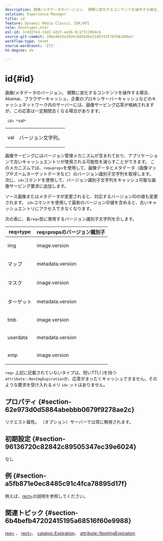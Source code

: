 ```yaml
---
description: 画像/メタデータのバージョン。 頻繁に変化するコンテンツを操作する場合、Akamai、ブラウザーキャッシュ、企業のプロキシサーバーキャッシュなどのキャッシュネットワーク内のサーバーには、画像サービング応答が格納されますが、この応答は一定期間古くなる場合があります。
solution: Experience Manager
title: id
feature: Dynamic Media Classic、SDK/API
role: Developer,User
exl-id: 3cdd27e4-14d2-42ef-aedb-9c1f7c39b4c6
source-git-commit: 206e4643e3926cb85b4be2189743578f88180be7
workflow-type: tm+mt
source-wordcount: '271'
ht-degree: 4%

---
```


# id{#id}

画像/メタデータのバージョン。 頻繁に変化するコンテンツを操作する場合、Akamai、ブラウザーキャッシュ、企業のプロキシサーバーキャッシュなどのキャッシュネットワーク内のサーバーには、画像サービング応答が格納されますが、この応答は一定期間古くなる場合があります。

` id= *`val`*`

<table id="simpletable_3A6EBDA15B004636804E1ACEF952479A"> 
 <tr class="strow"> 
  <td class="stentry"> <p> <span class="codeph"> <span class="varname"> val  </span> </span> </p> </td> 
  <td class="stentry"> <p>バージョン文字列。 </p> </td> 
 </tr> 
</table>

画像サービングにはバージョン管理メカニズムが含まれており、アプリケーションで古いキャッシュエントリが使用される可能性を減らすことができます。 このメカニズムでは、`req=props`を使用して、画像データとメタデータ（画像マップやズームターゲットデータなど）のバージョン識別子文字列を取得します。 次に、`id=`コマンドを使用して、バージョン識別子文字列をキャッシュ可能な画像サービング要求に追加します。

ソース画像またはメタデータが変更されると、対応するバージョンIDの値も変更されます。 `id=`コマンドを使用して最新のバージョンID値を含めると、古いキャッシュエントリにアクセスできなくなります。

次の表に、各`req=`型に使用するバージョン識別子文字列を示します。

<table id="table_AE39BEBE18864880BBBF1C4F16785E2D"> 
 <thead> 
  <tr> 
   <th class="entry"> <b> req=type</b> </th> 
   <th class="entry"> <b> req=propsのバージョン識別子</b> </th> 
  </tr> 
 </thead>
 <tbody> 
  <tr> 
   <td> <p> img </p> </td> 
   <td> <p> image.version </p> </td> 
  </tr> 
  <tr> 
   <td> <p> マップ </p> </td> 
   <td> <p> metadata.version </p> </td> 
  </tr> 
  <tr> 
   <td> <p> マスク </p> </td> 
   <td> <p> image.version </p> </td> 
  </tr> 
  <tr> 
   <td> <p> ターゲット </p> </td> 
   <td> <p> metadata.version </p> </td> 
  </tr> 
  <tr> 
   <td> <p> tmb </p> </td> 
   <td> <p> image.version </p> </td> 
  </tr> 
  <tr> 
   <td> <p> userdata </p> </td> 
   <td> <p> metadata.version </p> </td> 
  </tr> 
  <tr> 
   <td> <p> xmp </p> </td> 
   <td> <p> image.version </p> </td> 
  </tr> 
 </tbody> 
</table>

`req=` 上記に記載されていないタイプは、短いTTL( )を持つ `attribute::NonImgExpiration`か、応答がまったくキャッシュできません。そのような要求を受け入れるメリ `id=` ットはありません。

## プロパティ {#section-62e973d0d5884abebbb0679f9278ae2c}

リクエスト属性。 （オプション）サーバーでは常に無視されます。

## 初期設定 {#section-96136720c82842c89505347ec39e6024}

なし

## 例 {#section-a5fb871e0ec8485c91c4fca78895d17f}

例えば、[rect=](../../../../../is-api/http-ref/image-serving-api-ref/c-http-protocol-reference/c-command-reference/r-rect.md#reference-520b90d30b4c4b4692a723e4df6adaf3)の説明を参照してください。

## 関連トピック {#section-6b4befb47202415195a68516f60e9988}

[req=](../../../../../is-api/http-ref/image-serving-api-ref/c-http-protocol-reference/c-command-reference/r-req/r-req.md#reference-907cdb4a97034db7ad94695f25552e76) 、 [rect=](../../../../../is-api/http-ref/image-serving-api-ref/c-http-protocol-reference/c-command-reference/r-rect.md#reference-520b90d30b4c4b4692a723e4df6adaf3)、 [catalog::Expiration](../../../../../is-api/image-catalog/image-serving-api-ref/c-image-catalog-reference/c-image-svg-data-reference/c-image-data-reference/r-expiration-cat.md#reference-a7afd668ecbb4d2da65d86259aa6a28a)、 [attribute::NonImgExpiration](../../../../../is-api/image-catalog/image-serving-api-ref/c-image-catalog-reference/c-attributes-reference/r-nonimgexpiration.md#reference-a8066cd0d24b4ea98100ade4821f1f9d)
